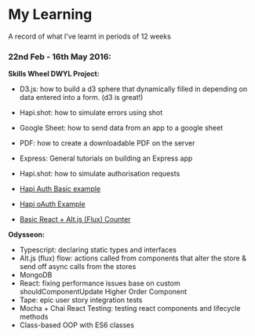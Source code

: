 # My Learning
A record of what I've learnt in periods of 12 weeks

### 22nd Feb - 16th May 2016:

**Skills Wheel DWYL Project:**
  - D3.js: how to build a d3 sphere that dynamically filled in depending on data entered into a form. (d3 is great!)
  - Hapi.shot: how to simulate errors using shot
  - Google Sheet: how to send data from an app to a google sheet
  - PDF: how to create a downloadable PDF on the server
  
- Express: General tutorials on building an Express app
- Hapi.shot: how to simulate authorisation requests
- [Hapi Auth Basic example](https://github.com/Jbarget/basic-hapi-auth)
- [Hapi oAuth Example](https://github.com/Jbarget/oauth-example)
- [Basic React + Alt.js (Flux) Counter](https://github.com/mantagen/react-altjs-example-0)

**Odysseon:**

  - Typescript: declaring static types and interfaces
  - Alt.js (flux) flow: actions called from components that alter the store & send off async calls from the stores
  - MongoDB
  - React: fixing performance issues base on custom shouldComponentUpdate Higher Order Component
  - Tape: epic user story integration tests
  - Mocha + Chai React Testing: testing react components and lifecycle methods
  - Class-based OOP with ES6 classes
    


